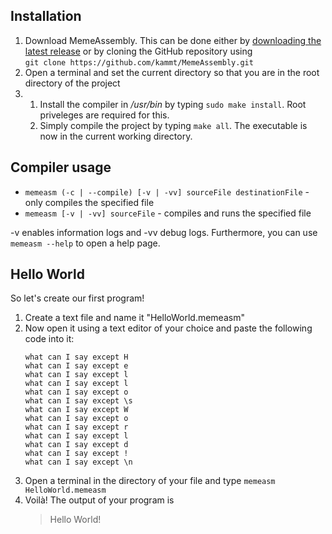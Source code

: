 ## Installation
1. Download MemeAssembly. This can be done either by [downloading the latest release](https://github.com/kammt/MemeAssembly/releases) or by cloning the GitHub repository using \
```git clone https://github.com/kammt/MemeAssembly.git```
2. Open a terminal and set the current directory so that you are in the root directory of the project
3. 
    1. Install the compiler in */usr/bin* by typing ```sudo make install```. Root priveleges are required for this.
    2. Simply compile the project by typing ```make all```. The executable is now in the current working directory.

## Compiler usage
- ```memeasm (-c | --compile) [-v | -vv] sourceFile destinationFile``` - only compiles the specified file
- ```memeasm [-v | -vv] sourceFile``` - compiles and runs the specified file

-v enables information logs and -vv debug logs. Furthermore, you can use ```memeasm --help``` to open a help page.

## Hello World
So let's create our first program! 
1. Create a text file and name it "HelloWorld.memeasm"
2. Now open it using a text editor of your choice and paste the following code into it:
    ```
    what can I say except H
    what can I say except e
    what can I say except l
    what can I say except l
    what can I say except o
    what can I say except \s
    what can I say except W
    what can I say except o
    what can I say except r
    what can I say except l
    what can I say except d
    what can I say except !
    what can I say except \n
    ```
3. Open a terminal in the directory of your file and type ```memeasm HelloWorld.memeasm```
4. Voilà! The output of your program is 
    > Hello World!